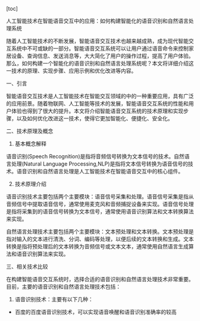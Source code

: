 
[toc]                    
                
                
人工智能技术在智能语音交互中的应用：如何构建智能化的语音识别和自然语言处理系统

随着人工智能技术的不断发展，智能语音交互技术也越来越成熟，成为现代智能交互系统中不可或缺的一部分。智能语音交互系统可以让用户通过语音命令来控制家居设备、查询信息、发送消息等，大大简化了用户的操作过程，提高了用户体验。那么，如何构建一个智能化的语音识别和自然语言处理系统呢？本文将详细介绍这一技术的原理、实现步骤、应用示例和优化改进等内容。

一、引言

智能语音交互技术是人工智能技术在智能交互领域的中的一种重要应用，具有广泛的应用前景。随着物联网、人工智能等技术的发展，智能语音交互系统的性能和用户体验也得到了很大的提升。本文将介绍智能语音交互系统的技术原理和实现步骤，以及如何优化改进这一技术，使得它更加智能化、便捷化、安全化。

二、技术原理及概念

1. 基本概念解释

语音识别(Speech Recognition)是指将音频信号转换为文本信号的技术。自然语言处理(Natural Language Processing,NLP)是指将文本信号转换为语音信号的技术。语音识别和自然语言处理是人工智能技术在智能语音交互中的核心组件。

2. 技术原理介绍

语音识别技术主要包括两个主要模块：语音信号采集和处理。语音信号采集是指从音频信号中提取语音信号，通常使用麦克风和音频捕捉设备来实现。语音信号处理是指将采集到的语音信号转换为文本信号，通常使用语音识别算法和文本转换算法来实现。

自然语言处理技术主要包括两个主要模块：文本预处理和文本转换。文本预处理是指对输入的文本进行清洗、分词、编码等处理，以便后续的文本转换和生成。文本转换是指将预处理后的文本转换为音频信号或文本文本，通常使用自然语言生成算法和语音识别算法来实现。

三、相关技术比较

在构建智能语音交互系统时，选择合适的语音识别和自然语言处理技术非常重要。目前，主要的语音识别和自然语言处理技术包括：

1. 语音识别技术：主要有以下几种：

- 百度的百度语音识别技术，可以实现语音唤醒和语音识别准确率的较高


